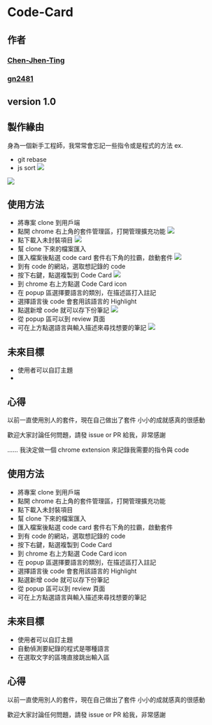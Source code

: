 # Code-Card
## 作者
### [Chen-Jhen-Ting](https://github.com/Chen-Jhen-Ting)
### [gn2481](https://github.com/gn2481)
## version 1.0
## 製作緣由
身為一個新手工程師，我常常會忘記一些指令或是程式的方法
ex. 
- git rebase
- js  sort
![](https://i.imgur.com/cQSfphU.png)

![](https://i.imgur.com/DfeGgCG.png)

## 使用方法 
- 將專案 clone 到用戶端
- 點開 chrome 右上角的套件管理區，打開管理擴充功能
![](https://i.imgur.com/SH8xwPM.png)
- 點下載入未封裝項目
![](https://i.imgur.com/RSynGqH.png)
- 幫 clone 下來的檔案匯入
- 匯入檔案後點選 code card 套件右下角的拉霸，啟動套件
![](https://i.imgur.com/fnTOkXr.png)
- 到有 code 的網站，選取想記錄的 code 
- 按下右鍵，點選複製到 Code Card
![](https://i.imgur.com/bwsdpfQ.png)
- 到 chrome 右上方點選 Code Card icon
- 在 popup 區選擇要語言的類別，在描述區打入註記
- 選擇語言後 code 會套用該語言的 Highlight
- 點選新增 code 就可以存下份筆記
 ![](https://i.imgur.com/sUayFmx.jpg)
- 從 popup 區可以到 review 頁面
- 可在上方點選語言與輸入描述來尋找想要的筆記
![](https://i.imgur.com/ZIn1LnD.png)
## 未來目標
- 使用者可以自訂主題
- 

## 心得
以前一直使用別人的套件，現在自己做出了套件
小小的成就感真的很感動



歡迎大家討論任何問題，請發 issue or PR 給我，非常感謝

......
我決定做一個 chrome extension 來記錄我需要的指令與 code


## 使用方法 
- 將專案 clone 到用戶端
- 點開 chrome 右上角的套件管理區，打開管理擴充功能
- 點下載入未封裝項目
- 幫 clone 下來的檔案匯入
- 匯入檔案後點選 code card 套件右下角的拉霸，啟動套件
- 到有 code 的網站，選取想記錄的 code 
- 按下右鍵，點選複製到 Code Card
- 到 chrome 右上方點選 Code Card icon
- 在 popup 區選擇要語言的類別，在描述區打入註記
- 選擇語言後 code 會套用該語言的 Highlight
- 點選新增 code 就可以存下份筆記
- 從 popup 區可以到 review 頁面
- 可在上方點選語言與輸入描述來尋找想要的筆記

## 未來目標
- 使用者可以自訂主題
- 自動偵測要紀錄的程式是哪種語言
- 在選取文字的區塊直接跳出輸入區

## 心得
以前一直使用別人的套件，現在自己做出了套件
小小的成就感真的很感動



歡迎大家討論任何問題，請發 issue or PR 給我，非常感謝
